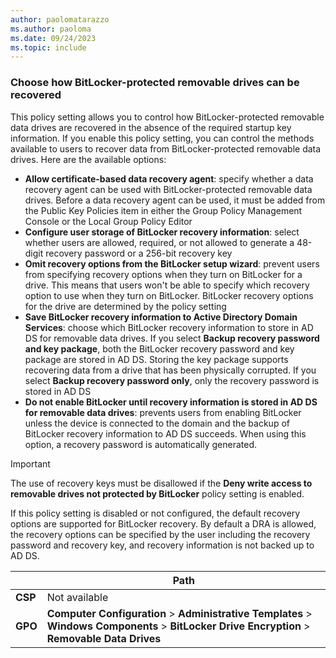 ```yaml
---
author: paolomatarazzo
ms.author: paoloma
ms.date: 09/24/2023
ms.topic: include
---
```


### Choose how BitLocker-protected removable drives can be recovered

This policy setting allows you to control how BitLocker-protected removable data drives are recovered in the absence of the required startup key information. If you enable this policy setting, you can control the methods available to users to recover data from BitLocker-protected removable data drives. Here are the available options:

- **Allow certificate-based data recovery agent**: specify whether a data recovery agent can be used with BitLocker-protected removable data drives. Before a data recovery agent can be used, it must be added from the Public Key Policies item in either the Group Policy Management Console or the Local Group Policy Editor
- **Configure user storage of BitLocker recovery information**: select whether users are allowed, required, or not allowed to generate a 48-digit recovery password or a 256-bit recovery key
- **Omit recovery options from the BitLocker setup wizard**: prevent users from specifying recovery options when they turn on BitLocker for a drive. This means that users won't be able to specify which recovery option to use when they turn on BitLocker. BitLocker recovery options for the drive are determined by the policy setting
- **Save BitLocker recovery information to Active Directory Domain Services**: choose which BitLocker recovery information to store in AD DS for removable data drives. If you select **Backup recovery password and key package**, both the BitLocker recovery password and key package are stored in AD DS. Storing the key package supports recovering data from a drive that has been physically corrupted. If you select **Backup recovery password only**, only the recovery password is stored in AD DS
- **Do not enable BitLocker until recovery information is stored in AD DS for removable data drives**: prevents users from enabling BitLocker unless the device is connected to the domain and the backup of BitLocker recovery information to AD DS succeeds. When using this option, a recovery password is automatically generated.

> [!IMPORTANT]
> The use of recovery keys must be disallowed if the **Deny write access to removable drives not protected by BitLocker** policy setting is enabled.

If this policy setting is disabled or not configured, the default recovery options are supported for BitLocker recovery. By default a DRA is allowed, the recovery options can be specified by the user including the recovery password and recovery key, and recovery information is not backed up to AD DS.

|  | Path |
|--|--|
| **CSP** | Not available |
| **GPO** | **Computer Configuration** > **Administrative Templates** > **Windows Components** > **BitLocker Drive Encryption** > **Removable Data Drives** |
